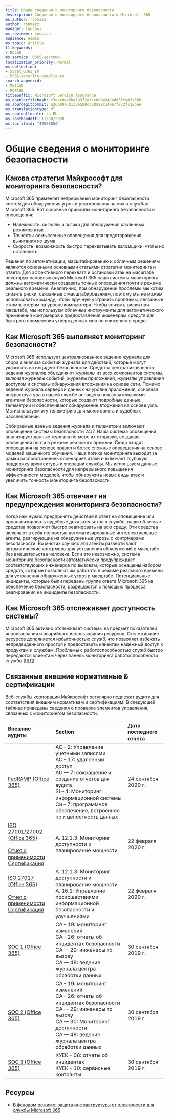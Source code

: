 ```yaml
---
title: Общие сведения о мониторинге безопасности
description: Сведения о мониторинге безопасности в Microsoft 365
ms.author: robmazz
author: robmazz
manager: laurawi
ms.reviewer: sosstah
audience: Admin
ms.topic: article
f1.keywords:
- NOCSH
ms.service: O365-seccomp
localization_priority: Normal
ms.collection:
- Strat_O365_IP
- M365-security-compliance
search.appverid:
- MET150
- MOE150
titleSuffix: Microsoft Service Assurance
ms.openlocfilehash: f3eae0aa5ba79372a7ce0d9a34d4dd35fe83a36b
ms.sourcegitcommit: 626b0076d133e588cd28598c149a7f272fc18bae
ms.translationtype: MT
ms.contentlocale: ru-RU
ms.lasthandoff: 11/30/2020
ms.locfileid: "49508850"
---
```

# <a name="security-monitoring-overview"></a>Общие сведения о мониторинге безопасности

## <a name="what-is-microsofts-strategy-for-monitoring-security"></a>Какова стратегия Майкрософт для мониторинга безопасности?

Microsoft 365 применяет непрерывный мониторинг безопасности систем для обнаружения угроз и реагирования на них в службах Microsoft 365. Вот основные принципы мониторинга безопасности и оповещения:

- Надежность: сигналы и логика для обнаружения различных режимов атак
- Точность: осмысленные оповещения для предотвращения вычитания из шума
- Скорость: возможность быстро перехватывать взломщики, чтобы их остановить

Решения по автоматизации, масштабированию и облачным решениям являются основными основными статьями стратегии мониторинга и ответа. Для эффективного перехвата и остановки атак на масштабе некоторых основных служб Microsoft 365 наши системы мониторинга должны автоматически создавать точные оповещения почти в режиме реального времени. Аналогично, при обнаружении проблемы мы хотим снизить риски, связанные с масштабированием, поэтому мы не можем использовать команду, чтобы вручную устранить проблемы, связанные с компьютером на уровне компьютера. Чтобы снизить риски при масштабе, мы используем облачные инструменты для автоматического применения контрмеров и предоставления инженерам средств для быстрого применения утвержденных мер по снижению в среде.

## <a name="how-does-microsoft-365-perform-security-monitoring"></a>Как Microsoft 365 выполняет мониторинг безопасности?

Microsoft 365 использует централизованное ведение журнала для сбора и анализа событий журнала для действий, которые могут указывать на инцидент безопасности. Средства централизованного ведения журналов объединяют журналы из всех компонентов системы, включая журналы событий, журналы приложений, журналы управления доступом и системы обнаружения вторжения на основе сети. Помимо ведения журнала сервера и данных на уровне приложения, основная инфраструктура в нашей службе оснащена пользовательскими агентами безопасности, которые создают подробные данные телеметрии и обеспечивают обнаружение вторжения на основе узла. Мы используем эту телеметрию для мониторинга и судебных расследований.

Собираемые данные ведения журнала и телеметрии включают оповещение системы безопасности 24/7. Наша система оповещений анализирует данные журнала по мере их отправки, создавая оповещения почти в режиме реального времени. Сюда входят оповещения на основе правил и более сложные оповещения на основе моделей машинного обучения. Наша логика мониторинга выходит за рамки распространенных сценариев атаки и включает глубокую поддержку архитектуры и операций службы. Мы используем данные мониторинга безопасности для непрерывного повышения эффективности моделей, чтобы обнаружить новые виды атак и увеличить точность мониторинга безопасности.

## <a name="how-does-microsoft-365-respond-to-security-monitoring-alerts"></a>Как Microsoft 365 отвечает на предупреждения мониторинга безопасности?

Когда нам нужно предпринять действие в ответ на оповещение или проанализировать судебные доказательства в службе, наши облачные средства позволяют быстро реагировать на всю среду. Эти средства включают в себя полностью автоматизированные интеллектуальные агенты, реагирующие на обнаруженные угрозы с контрмерами безопасности. Во многих случаях эти агенты развертывают автоматические контрмеры для устранения обнаружений в масштабе без вмешательства человека. Если это невозможно, система мониторинга безопасности автоматически предупреждает соответствующих инженеров по вызовам, которые оснащены набором средств, которые позволяют им работать в режиме реального времени для устранения обнаруженных угроз в масштабе. Потенциальные инциденты, которые были переданы группе ответа Microsoft 365 на обеспечение безопасности, разрешаются с помощью процесса реагирования на инциденты безопасности.

## <a name="how-does-microsoft-365-monitor-system-availability"></a>Как Microsoft 365 отслеживает доступность системы?

Microsoft 365 активно отслеживает системы на предмет показателей использования и аварийного использования ресурсов. Отслеживание ресурсов дополняется избыточностью служб, что позволяет избежать непредвиденного простоя и предоставить клиентам надежный доступ к продуктам и службам. Проблемы с работоспособностью служб быстро передаются клиентам через панель мониторинга работоспособности службы (ШД).

## <a name="related-external-regulations--certifications"></a>Связанные внешние нормативные & сертификации

Веб-службы корпорации Майкрософт регулярно подлежат аудиту для соответствия внешним нормативам и сертификациям. В следующей таблице приведены сведения о проверке элементов управления, связанных с мониторингом безопасности.

| **Внешние аудиты** | **Section** | **Дата последнего отчета** |
|:--------|:--------|:------|
| [FedRAMP (Office 365)](https://compliance.microsoft.com/compliancemanager) | AC – 2: Управление учетными записями <br> AC – 17: удаленный доступ <br> AU — 7: сокращение и создание отчетов для аудита <br> SI – 4: Мониторинг информационной системы <br> Си – 7: программное обеспечение, встроенное по и целостность данных <br> | 24 сентября 2020 г. |
| [ISO 27001/27002 (Office 365)](https://servicetrust.microsoft.com/ViewPage/MSComplianceGuideV3?command=Download&downloadType=Document&downloadId=d7864d4f-e053-4cc4-a964-fa526d07c3be&tab=7027ead0-3d6b-11e9-b9e1-290b1eb4cdeb&docTab=7027ead0-3d6b-11e9-b9e1-290b1eb4cdeb_ISO_Reports) <br> <br> [Отчет о применимости](https://servicetrust.microsoft.com/ViewPage/MSComplianceGuide?command=Download&downloadType=Document&downloadId=8ee1e46b-2ada-4e7b-bb7d-4c55a8cb6fcd&docTab=4ce99610-c9c0-11e7-8c2c-f908a777fa4d_ISO_Reports) <br> [Сертификация](https://servicetrust.microsoft.com/ViewPage/MSComplianceGuideV3?command=Download&downloadType=Document&downloadId=70de0999-5451-43a3-9ef4-761e8fbfb1a3&tab=7027ead0-3d6b-11e9-b9e1-290b1eb4cdeb&docTab=7027ead0-3d6b-11e9-b9e1-290b1eb4cdeb_ISO_Reports) | A. 12.1.3: Мониторинг доступности и планирование мощности | 22 февраля 2020 г. |
| [ISO 27017 (Office 365)](https://servicetrust.microsoft.com/ViewPage/MSComplianceGuideV3?command=Download&downloadType=Document&downloadId=d7864d4f-e053-4cc4-a964-fa526d07c3be&tab=7027ead0-3d6b-11e9-b9e1-290b1eb4cdeb&docTab=7027ead0-3d6b-11e9-b9e1-290b1eb4cdeb_ISO_Reports) <br><br> [Отчет о применимости](https://servicetrust.microsoft.com/ViewPage/MSComplianceGuide?command=Download&downloadType=Document&downloadId=8ee1e46b-2ada-4e7b-bb7d-4c55a8cb6fcd&docTab=4ce99610-c9c0-11e7-8c2c-f908a777fa4d_ISO_Reports) <br> [Сертификация](https://servicetrust.microsoft.com/ViewPage/MSComplianceGuideV3?command=Download&downloadType=Document&downloadId=70de0999-5451-43a3-9ef4-761e8fbfb1a3&tab=7027ead0-3d6b-11e9-b9e1-290b1eb4cdeb&docTab=7027ead0-3d6b-11e9-b9e1-290b1eb4cdeb_ISO_Reports) | A. 12.1.3: Мониторинг доступности и планирование мощности <br> A. 16.1: Управление происшествиями информационной безопасности и улучшениями | 22 февраля 2020 г. |
| [SOC 1 (Office 365)](https://servicetrust.microsoft.com/ViewPage/MSComplianceGuideV3?command=Download&downloadType=Document&downloadId=b07c0f7b-6bd5-4544-8255-7a5f14bf914a&tab=7027ead0-3d6b-11e9-b9e1-290b1eb4cdeb&docTab=7027ead0-3d6b-11e9-b9e1-290b1eb4cdeb_SOC_/_SSAE_16_Reports) | CA – 19: мониторинг изменений <br> CA – 26: отчеты об инцидентах безопасности <br> CA — 29: инженеры по вызову <br> CA — 48: ведение журнала центра обработки данных | 30 сентября 2019 г. |
| [SOC 2 (Office 365)](https://servicetrust.microsoft.com/ViewPage/MSComplianceGuideV3?command=Download&downloadType=Document&downloadId=fa062990-e758-4ddc-ace3-7fb21a301d09&tab=7027ead0-3d6b-11e9-b9e1-290b1eb4cdeb&docTab=7027ead0-3d6b-11e9-b9e1-290b1eb4cdeb_SOC_/_SSAE_16_Rep-11e9-b9e1-290b1eb4cdeb_SOC_/_SSAE_16_Reports) | CA – 19: мониторинг изменений <br> CA – 26: отчеты об инцидентах безопасности <br> CA — 29: инженеры по вызову <br> CA — 30: Мониторинг доступности <br> CA — 48: ведение журнала центра обработки данных | 30 сентября 2019 г. |
| [SOC 3 (Office 365)](https://servicetrust.microsoft.com/ViewPage/MSComplianceGuideV3?command=Download&downloadType=Document&downloadId=9df8b99b-96ce-49a9-bff4-268031dcc9a6&tab=7027ead0-3d6b-11e9-b9e1-290b1eb4cdeb&docTab=7027ead0-3d6b-11e9-b9e1-290b1eb4cdeb_SOC_/_SSAE_16_Reports) | КУЕК – 08: отчеты об инцидентах <br> КУЕК – 10: сервисные контракты | 30 сентября 2019 г. |

## <a name="resources"></a>Ресурсы

- [В фоновом режиме: защита инфраструктуры от электросети для службы Microsoft 365](https://download.microsoft.com/download/c/4/5/c45b197e-f0d9-4f40-bd5f-ed8fc7d0cd8c/M365DCSecurityIntro_Whitepaper.pdf)
